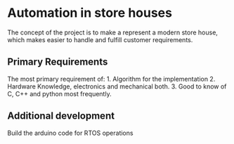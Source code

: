 # Automation in store houses

The concept of the project is to make a represent a modern store house, which makes easier to handle and fulfill customer requirements.

## Primary Requirements

The most primary requirement of:
    1. Algorithm for the implementation
    2. Hardware Knowledge, electronics and mechanical both.
    3. Good to know of C, C++ and python most frequently.

## Additional development

Build the arduino code for RTOS operations